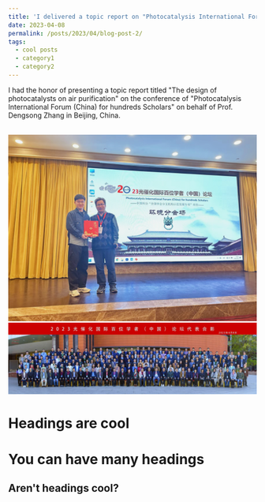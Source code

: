```yaml
---
title: 'I delivered a topic report on "Photocatalysis International Forum (China) for hundreds Scholars"'
date: 2023-04-08
permalink: /posts/2023/04/blog-post-2/
tags:
  - cool posts
  - category1
  - category2
---
```



I had the honor of presenting a topic report titled "The design of photocatalysts on air purification" on the conference of "Photocatalysis International Forum (China) for hundreds Scholars" on behalf of Prof. Dengsong Zhang in Beijing, China. 

<br/><img src='/images/Conference/1-1.png'>
<br/><img src='/images/Conference/1-2.jpg'>

Headings are cool
======

You can have many headings
======

Aren't headings cool?
------
